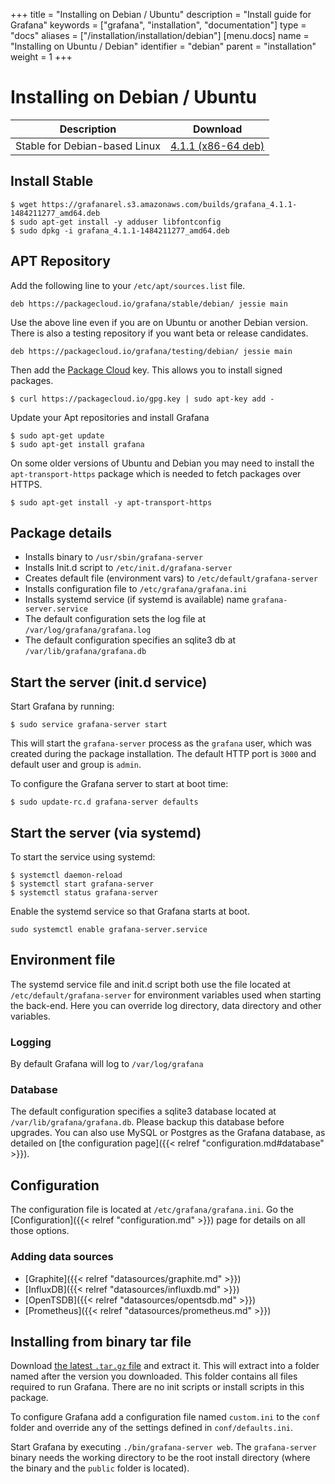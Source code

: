 +++
title = "Installing on Debian / Ubuntu"
description = "Install guide for Grafana"
keywords = ["grafana", "installation", "documentation"]
type = "docs"
aliases = ["/installation/installation/debian"]
[menu.docs]
name = "Installing on Ubuntu / Debian"
identifier = "debian"
parent = "installation"
weight = 1
+++

# Installing on Debian / Ubuntu

Description | Download
------------ | -------------
Stable for Debian-based Linux | [4.1.1 (x86-64 deb)](https://grafanarel.s3.amazonaws.com/builds/grafana_4.1.1-1484211277_amd64.deb)

## Install Stable

```
$ wget https://grafanarel.s3.amazonaws.com/builds/grafana_4.1.1-1484211277_amd64.deb
$ sudo apt-get install -y adduser libfontconfig
$ sudo dpkg -i grafana_4.1.1-1484211277_amd64.deb
```

## APT Repository

Add the following line to your `/etc/apt/sources.list` file.

    deb https://packagecloud.io/grafana/stable/debian/ jessie main

Use the above line even if you are on Ubuntu or another Debian version.
There is also a testing repository if you want beta or release
candidates.

    deb https://packagecloud.io/grafana/testing/debian/ jessie main

Then add the [Package Cloud](https://packagecloud.io/grafana) key. This
allows you to install signed packages.

    $ curl https://packagecloud.io/gpg.key | sudo apt-key add -

Update your Apt repositories and install Grafana

    $ sudo apt-get update
    $ sudo apt-get install grafana

On some older versions of Ubuntu and Debian you may need to install the
`apt-transport-https` package which is needed to fetch packages over
HTTPS.

    $ sudo apt-get install -y apt-transport-https

## Package details

- Installs binary to `/usr/sbin/grafana-server`
- Installs Init.d script to `/etc/init.d/grafana-server`
- Creates default file (environment vars) to `/etc/default/grafana-server`
- Installs configuration file to `/etc/grafana/grafana.ini`
- Installs systemd service (if systemd is available) name `grafana-server.service`
- The default configuration sets the log file at `/var/log/grafana/grafana.log`
- The default configuration specifies an sqlite3 db at `/var/lib/grafana/grafana.db`

## Start the server (init.d service)

Start Grafana by running:

    $ sudo service grafana-server start

This will start the `grafana-server` process as the `grafana` user,
which was created during the package installation. The default HTTP port
is `3000` and default user and group is `admin`.

To configure the Grafana server to start at boot time:

    $ sudo update-rc.d grafana-server defaults

## Start the server (via systemd)

To start the service using systemd:

    $ systemctl daemon-reload
    $ systemctl start grafana-server
    $ systemctl status grafana-server

Enable the systemd service so that Grafana starts at boot.

    sudo systemctl enable grafana-server.service

## Environment file

The systemd service file and init.d script both use the file located at
`/etc/default/grafana-server` for environment variables used when
starting the back-end. Here you can override log directory, data
directory and other variables.

### Logging

By default Grafana will log to `/var/log/grafana`

### Database

The default configuration specifies a sqlite3 database located at
`/var/lib/grafana/grafana.db`. Please backup this database before
upgrades. You can also use MySQL or Postgres as the Grafana database, as detailed on [the configuration page]({{< relref "configuration.md#database" >}}).

## Configuration

The configuration file is located at `/etc/grafana/grafana.ini`.  Go the
[Configuration]({{< relref "configuration.md" >}}) page for details on all
those options.

### Adding data sources

- [Graphite]({{< relref "datasources/graphite.md" >}})
- [InfluxDB]({{< relref "datasources/influxdb.md" >}})
- [OpenTSDB]({{< relref "datasources/opentsdb.md" >}})
- [Prometheus]({{< relref "datasources/prometheus.md" >}})

## Installing from binary tar file

Download [the latest `.tar.gz` file](http://grafana.org/download) and
extract it.  This will extract into a folder named after the version you
downloaded. This folder contains all files required to run Grafana.  There are
no init scripts or install scripts in this package.

To configure Grafana add a configuration file named `custom.ini` to the
`conf` folder and override any of the settings defined in
`conf/defaults.ini`.

Start Grafana by executing `./bin/grafana-server web`. The `grafana-server`
binary needs the working directory to be the root install directory (where the
binary and the `public` folder is located).
